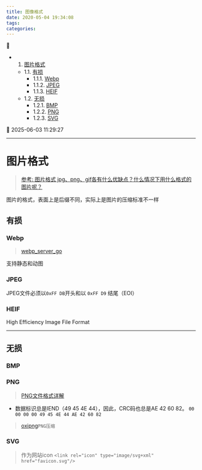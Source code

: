 ```yaml
---
title: 图像格式
date: 2020-05-04 19:34:08
tags: 
categories: 
---
```


💠

- 1. [图片格式](#图片格式)
    - 1.1. [有损](#有损)
        - 1.1.1. [Webp](#webp)
        - 1.1.2. [JPEG](#jpeg)
        - 1.1.3. [HEIF](#heif)
    - 1.2. [无损](#无损)
        - 1.2.1. [BMP](#bmp)
        - 1.2.2. [PNG](#png)
        - 1.2.3. [SVG](#svg)

💠 2025-06-03 11:29:27
****************************************
# 图片格式
> [参考: 图片格式 jpg、png、gif各有什么优缺点？什么情况下用什么格式的图片呢？](https://www.zhihu.com/question/20028452)  

图片的格式，表面上是后缀不同，实际上是图片的压缩标准不一样

## 有损

### Webp
> [webp_server_go](https://github.com/webp-sh/webp_server_go)

支持静态和动图

### JPEG

JPEG文件必须以`0xFF DB`开头和以 `0xFF D9` 结尾（EOI）

### HEIF
High Efficiency Image File Format

************************

## 无损
### BMP

### PNG
> [PNG文件格式详解](https://blog.mythsman.com/post/5d2d62b4a2005d74040ef7eb/)  

- 数据标识总是IEND（49 45 4E 44），因此，CRC码也总是AE 42 60 82。 `00 00 00 00 49 45 4E 44 AE 42 60 82`

> [oxipng](https://github.com/shssoichiro/oxipng)`PNG压缩`

### SVG

> 作为网站icon `<link rel="icon" type="image/svg+xml" href="favicon.svg"/>`
